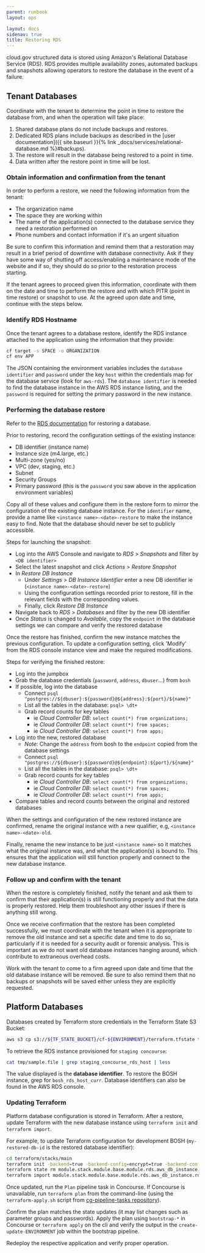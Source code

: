 ```yaml
---
parent: runbook
layout: ops

layout: docs
sidenav: true
title: Restoring RDS
---
```


cloud.gov structured data is stored using Amazon's Relational Database Service (RDS).  RDS provides multiple availability zones, automated backups and snapshots allowing operators to restore the database in the event of a failure.

## Tenant Databases

Coordinate with the tenant to determine the point in time to restore the database from, and when the operation will take place:

1. Shared database plans do not include backups and restores.
1. Dedicated RDS plans include backups as described in the [user documentation]({{ site.baseurl }}{% link _docs/services/relational-database.md %}#backups).
1. The restore will result in the database being restored to a point in time.
1. Data written after the restore point in time will be lost.

### Obtain information and confirmation from the tenant

In order to perform a restore, we need the following information from the tenant:

- The organization name
- The space they are working within
- The name of the application(s) connected to the database service they need a restoration performed on
- Phone numbers and contact information if it's an urgent situation

Be sure to confirm this information and remind them that a restoration may result in a brief period of downtime with database connectivity.  Ask if they have some way of shutting off access/enabling a maintenance mode of the website and if so, they should do so prior to the restoration process starting.

If the tenant agrees to proceed given this information, coordinate with them on the date and time to perform the restore and with which PITR (point in time restore) or snapshot to use.  At the agreed upon date and time, continue with the steps below.

### Identify RDS Hostname

Once the tenant agrees to a database restore, identify the RDS instance attached to the application using the information that they provide:

```sh
cf target -s SPACE -o ORGANIZATION
cf env APP
```

The JSON containing the environment variables includes the `database identifier` and `password` under the key `host` within the credentials map for the database service (look for `aws-rds`).  The `database identifier` is needed to find the database instance in the AWS RDS instance listing, and the `password` is required for setting the primary password in the new instance.

### Performing the database restore

Refer to the [RDS documentation](https://docs.aws.amazon.com/AmazonRDS/latest/UserGuide/USER_RestoreFromSnapshot.html) for restoring a database.

Prior to restoring, record the configuration settings of the existing instance:
- DB identifier (instance name)
- Instance size (m4.large, etc.)
- Multi-zone (yes/no)
- VPC (dev, staging, etc.)
- Subnet
- Security Groups
- Primary password (this is the `password` you saw above in the application environment variables)

Copy all of these values and configure them in the restore form to mirror the configuration of the existing database instance.  For the `identifier` name, provide a name like `<instance name>-<date>-restore` to make the instance easy to find.  Note that the database should never be set to publicly accessible.

Steps for launching the snapshot:
- Log into the AWS Console and navigate to *RDS* > *Snapshots* and filter by `<DB identifier>`
- Select the latest snapshot and click *Actions* > *Restore Snapshot*
- In *Restore DB Instance*
  - Under *Settings* > *DB Instance Identifier* enter a new DB identifier ie (`<instance name>-<date>-restore`)
  - Using the configuration settings recorded prior to restore, fill in the relevant fields with the corresponding values.
  - Finally, click *Restore DB Instance*
- Navigate back to *RDS* > *Databases* and filter by the new DB identifier
- Once *Status* is changed to *Available*, copy the `endpoint` in the database settings we can compare and verify the restored database

Once the restore has finished, confirm the new instance matches the previous configuration.  To update a configuration setting, click 'Modify' from the RDS console instance view and make the required modifications.

Steps for verifying the finished restore:
- Log into the jumpbox
- Grab the database credentials (`password`, `address`, `dbuser`...) from `bosh`
- If possible, log into the database
  - Connect `psql "postgres://${dbuser}:${password}@${address}:${port}/${name}"`
  - List all the tables in the database: `psql> \dt+`
  - Grab record counts for key tables
    - ie *Cloud Controller DB*: `select count(*) from organizations;`
    - ie *Cloud Controller DB*: `select count(*) from spaces;`
    - ie *Cloud Controller DB*: `select count(*) from apps;`
- Log into the new, restored database
  - *Note:* Change the `address` from bosh to the `endpoint` copied from the database settings
  - Connect `psql "postgres://${dbuser}:${password}@${endpoint}:${port}/${name}"`
  - List all the tables in the database: `psql> \dt+`
  - Grab record counts for key tables
    - ie *Cloud Controller DB*: `select count(*) from organizations;`
    - ie *Cloud Controller DB*: `select count(*) from spaces;`
    - ie *Cloud Controller DB*: `select count(*) from apps;`
- Compare tables and record counts between the original and restored databases

When the settings and configuration of the new restored instance are confirmed, rename the original instance with a new qualifier, e.g, `<instance name>-<date>-old`.

Finally, rename the new instance to be just `<instance name>` so it matches what the original instance was, and what the application(s) is bound to.  This ensures that the application will still function properly and connect to the new database instance.

### Follow up and confirm with the tenant

When the restore is completely finished, notify the tenant and ask them to confirm that their application(s) is still functioning properly and that the data is properly restored.  Help them troubleshoot any other issues if there is anything still wrong.

Once we receive confirmation that the restore has been completed successfully, we must coordinate with the tenant when it is appropriate to remove the old instance and set a specific date and time to do so, particularly if it is needed for a security audit or forensic analysis.  This is important as we do not want old database instances hanging around, which contribute to extraneous overhead costs.

Work with the tenant to come to a firm agreed upon date and time that the old database instance will be removed.  Be sure to also remind them that no backups or snapshots will be saved either unless they are explicitly requested.

## Platform Databases

Databases created by Terraform store credentials in the Terraform State S3 Bucket:

```sh
aws s3 cp s3://${TF_STATE_BUCKET}/cf-${ENVIRONMENT}/terraform.tfstate tmp/state.file
```

To retrieve the RDS instance provisioned for `staging concourse`:

```sh
cat tmp/sample.file | grep staging_concourse_rds_host | less
```

The value displayed is the **database identifier**.  To restore the BOSH instance, grep for `bosh_rds_host_curr`.  Database identifiers can also be found in the AWS RDS console.

### Updating Terraform

Platform database configuration is stored in Terraform.  After a restore, update Terraform with the new database instance using `terraform init` and `terraform import`.

For example, to update Terraform configuration for development BOSH (`my-restored-db-id` is the restored database identifier):

```sh
cd terraform/stacks/main
terraform init -backend=true -backend-config=encrypt=true -backend-config=bucket=terraform-state -backend-config=key=development/terraform.tfstate
terraform state rm module.stack.module.base.module.rds.aws_db_instance.rds_database
terraform import module.stack.module.base.module.rds.aws_db_instance.rds_database my-restored-db-id
```

Once updated, run the `Plan` pipeline task in Concourse.  If Concourse is unavailable, run `terraform plan` from the command-line (using the `terraform-apply.sh` script from [cg-pipeline-tasks repository](https://github.com/18F/cg-pipeline-tasks)).

Confirm the plan matches the state updates (it may list changes such as parameter groups and passwords).   Apply the plan using `bootstrap-*` in Concourse or `terraform apply` on the cli and verify the output in the `create-update-ENVIRONMENT` job within the bootstrap pipeline.

Redeploy the respective application and verify proper operation.
